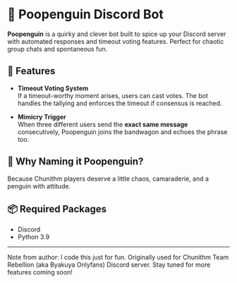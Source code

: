 # 🐧 Poopenguin Discord Bot

**Poopenguin** is a quirky and clever bot built to spice up your Discord server with automated responses and timeout voting features. Perfect for chaotic group chats and spontaneous fun.

## 💬 Features

- **Timeout Voting System**  
  If a timeout-worthy moment arises, users can cast votes. The bot handles the tallying and enforces the timeout if consensus is reached.

- **Mimicry Trigger**  
  When three different users send the **exact same message** consecutively, Poopenguin joins the bandwagon and echoes the phrase too.  


## 🤖 Why Naming it Poopenguin?

Because Chunithm players deserve a little chaos, camaraderie, and a penguin with attitude.

## 📦 Required Packages

- Discord
- Python 3.9 

---

Note from author: I code this just for fun. Originally used for Chunithm Team Rebellion (aka Byakuya Onlyfans) Discord server. Stay tuned for more features coming soon!
